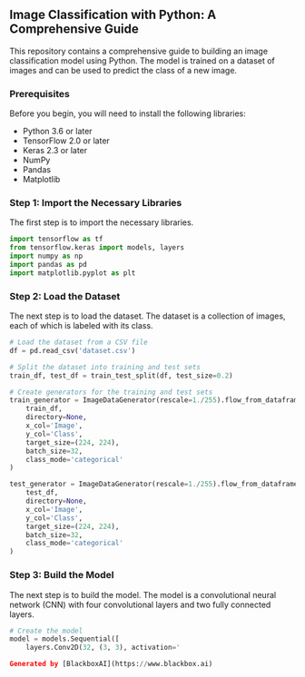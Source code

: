  ## Image Classification with Python: A Comprehensive Guide

This repository contains a comprehensive guide to building an image classification model using Python. The model is trained on a dataset of images and can be used to predict the class of a new image.

### Prerequisites

Before you begin, you will need to install the following libraries:

* Python 3.6 or later
* TensorFlow 2.0 or later
* Keras 2.3 or later
* NumPy
* Pandas
* Matplotlib

### Step 1: Import the Necessary Libraries

The first step is to import the necessary libraries.

```python
import tensorflow as tf
from tensorflow.keras import models, layers
import numpy as np
import pandas as pd
import matplotlib.pyplot as plt
```

### Step 2: Load the Dataset

The next step is to load the dataset. The dataset is a collection of images, each of which is labeled with its class.

```python
# Load the dataset from a CSV file
df = pd.read_csv('dataset.csv')

# Split the dataset into training and test sets
train_df, test_df = train_test_split(df, test_size=0.2)

# Create generators for the training and test sets
train_generator = ImageDataGenerator(rescale=1./255).flow_from_dataframe(
    train_df,
    directory=None,
    x_col='Image',
    y_col='Class',
    target_size=(224, 224),
    batch_size=32,
    class_mode='categorical'
)

test_generator = ImageDataGenerator(rescale=1./255).flow_from_dataframe(
    test_df,
    directory=None,
    x_col='Image',
    y_col='Class',
    target_size=(224, 224),
    batch_size=32,
    class_mode='categorical'
)
```

### Step 3: Build the Model

The next step is to build the model. The model is a convolutional neural network (CNN) with four convolutional layers and two fully connected layers.

```python
# Create the model
model = models.Sequential([
    layers.Conv2D(32, (3, 3), activation='

Generated by [BlackboxAI](https://www.blackbox.ai)
